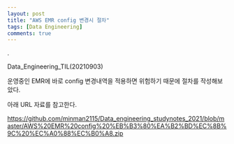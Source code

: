 ```yaml
---
layout: post
title: "AWS EMR config 변경시 절차"
tags: [Data Engineering]
comments: true
---
```


.

Data_Engineering_TIL(20210903)

운영중인 EMR에 바로 config 변경내역을 적용하면 위험하기 때문에 절차를 작성해보았다.

아래 URL 자료를 참고한다.

https://github.com/minman2115/Data_engineering_studynotes_2021/blob/master/AWS%20EMR%20config%20%EB%B3%80%EA%B2%BD%EC%8B%9C%20%EC%A0%88%EC%B0%A8.zip